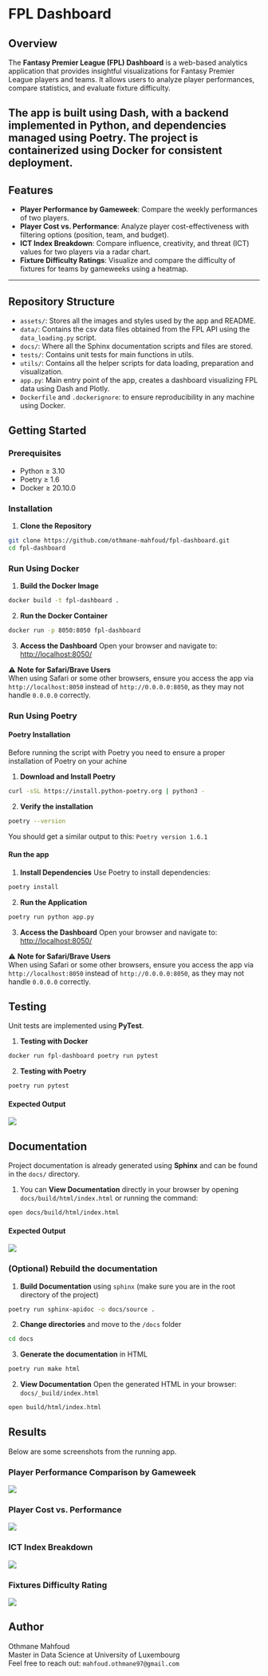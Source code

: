 # **FPL Dashboard**

## Overview

The **Fantasy Premier League (FPL) Dashboard** is a web-based analytics application that provides insightful visualizations for Fantasy Premier League players and teams. It allows users to analyze player performances, compare statistics, and evaluate fixture difficulty.

The app is built using **Dash**, with a backend implemented in **Python**, and dependencies managed using **Poetry**. The project is containerized using **Docker** for consistent deployment.
---

## Features

- **Player Performance by Gameweek**: Compare the weekly performances of two players.
- **Player Cost vs. Performance**: Analyze player cost-effectiveness with filtering options (position, team, and budget).
- **ICT Index Breakdown**: Compare influence, creativity, and threat (ICT) values for two players via a radar chart.
- **Fixture Difficulty Ratings**: Visualize and compare the difficulty of fixtures for teams by gameweeks using a heatmap.
---      

## Repository Structure

- `assets/`: Stores all the images and styles used by the app and README.
- `data/`: Contains the csv data files obtained from the FPL API using the `data_loading.py` script.
- `docs/`: Where all the Sphinx documentation scripts and files are stored.
- `tests/`: Contains unit tests for main functions in utils.
- `utils/`: Contains all the helper scripts for data loading, preparation and visualization.
- `app.py`: Main entry point of the app, creates a dashboard visualizing FPL data using Dash and Plotly.
- `Dockerfile` and `.dockerignore`: to ensure reproducibility in any machine using Docker.

## Getting Started

### Prerequisites

- Python ≥ 3.10
- Poetry ≥ 1.6
- Docker ≥ 20.10.0

### Installation

1. **Clone the Repository**
```bash
git clone https://github.com/othmane-mahfoud/fpl-dashboard.git
cd fpl-dashboard
```

### Run Using Docker

1. **Build the Docker Image**
```bash
docker build -t fpl-dashboard .
```

2. **Run the Docker Container**
```bash
docker run -p 8050:8050 fpl-dashboard
```

3. **Access the Dashboard** Open your browser and navigate to: [http://localhost:8050/](http://localhost:8050/)

⚠️ **Note for Safari/Brave Users**  
When using Safari or some other browsers, ensure you access the app via `http://localhost:8050` instead of `http://0.0.0.0:8050`, as they may not handle `0.0.0.0` correctly.

### Run Using Poetry

#### Poetry Installation

Before running the script with Poetry you need to ensure a proper installation of Poetry on your achine

1. **Download and Install Poetry** 
```bash
curl -sSL https://install.python-poetry.org | python3 -
```

2. **Verify the installation**
```bash
poetry --version
```
You should get a similar output to this: `Poetry version 1.6.1`

#### Run the app

1. **Install Dependencies** Use Poetry to install dependencies:
```bash
poetry install
```

2. **Run the Application**
```bash
poetry run python app.py
```

3. **Access the Dashboard** Open your browser and navigate to: [http://localhost:8050/](http://localhost:8050/)

⚠️ **Note for Safari/Brave Users**  
When using Safari or some other browsers, ensure you access the app via `http://localhost:8050` instead of `http://0.0.0.0:8050`, as they may not handle `0.0.0.0` correctly.

## Testing

Unit tests are implemented using **PyTest**.

1. **Testing with Docker**
```bash
docker run fpl-dashboard poetry run pytest
```

2. **Testing with Poetry**
```bash
poetry run pytest
```

#### Expected Output
![](assets/screenshots/test_output.png)

## Documentation

Project documentation is already generated using **Sphinx** and can be found in the `docs/` directory.

1. You can **View Documentation** directly in your browser by opening `docs/build/html/index.html` or running the command:
```bash
open docs/build/html/index.html
```

#### Expected Output

![](assets/screenshots/docs_output.png)

### (Optional) Rebuild the documentation

1. **Build Documentation** using `sphinx` (make sure you are in the root directory of the project)
```bash
poetry run sphinx-apidoc -o docs/source .
```

2. **Change directories** and move to the `/docs` folder
```bash
cd docs
```

3. **Generate the documentation** in HTML 
```bash
poetry run make html
```

2. **View Documentation** Open the generated HTML in your browser: `docs/_build/index.html`
```bash
open build/html/index.html
```



## Results

Below are some screenshots from the running app.

### Player Performance Comparison by Gameweek
![](assets/screenshots/player_performance_by_gw.png)

### Player Cost vs. Performance
![](assets/screenshots/cost_performance.png)

### ICT Index Breakdown
![](assets/screenshots/ict_index.png)

### Fixtures Difficulty Rating
![](assets/screenshots/fdr.png)

## Author

Othmane Mahfoud <br>
Master in Data Science at University of Luxembourg <br>
Feel free to reach out: `mahfoud.othmane97@gmail.com`
